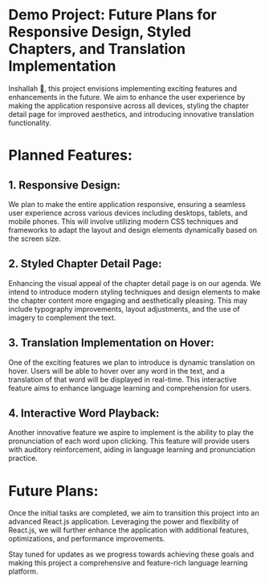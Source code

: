 # Demo Project: Future Plans for Responsive Design, Styled Chapters, and Translation Implementation

Inshallah 🙏, this project envisions implementing exciting features and enhancements in the future. We aim to enhance the user experience by making the application responsive across all devices, styling the chapter detail page for improved aesthetics, and introducing innovative translation functionality.

# Planned Features:

## 1. Responsive Design:
We plan to make the entire application responsive, ensuring a seamless user experience across various devices including desktops, tablets, and mobile phones. This will involve utilizing modern CSS techniques and frameworks to adapt the layout and design elements dynamically based on the screen size.

## 2. Styled Chapter Detail Page:
Enhancing the visual appeal of the chapter detail page is on our agenda. We intend to introduce modern styling techniques and design elements to make the chapter content more engaging and aesthetically pleasing. This may include typography improvements, layout adjustments, and the use of imagery to complement the text.

## 3. Translation Implementation on Hover:
One of the exciting features we plan to introduce is dynamic translation on hover. Users will be able to hover over any word in the text, and a translation of that word will be displayed in real-time. This interactive feature aims to enhance language learning and comprehension for users.

## 4. Interactive Word Playback:
Another innovative feature we aspire to implement is the ability to play the pronunciation of each word upon clicking. This feature will provide users with auditory reinforcement, aiding in language learning and pronunciation practice.

# Future Plans:

Once the initial tasks are completed, we aim to transition this project into an advanced React.js application. Leveraging the power and flexibility of React.js, we will further enhance the application with additional features, optimizations, and performance improvements.

Stay tuned for updates as we progress towards achieving these goals and making this project a comprehensive and feature-rich language learning platform.
